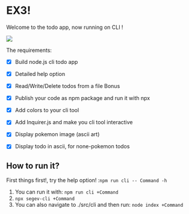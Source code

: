 # EX3!

Welcome to the todo app, now running on CLI !

![](https://i.ytimg.com/vi/6_zFLsW7z2E/maxresdefault.jpg)

The requirements:

- [x] Build node.js cli todo app
- [x] Detailed help option
- [x] Read/Write/Delete todos from a file
      Bonus
- [x] Publish your code as npm package and run it with npx
- [x] Add colors to your cli tool
- [x] Add Inquirer.js and make you cli tool interactive
- [x] Display pokemon image (ascii art)

- [x] Display todo in ascii, for none-pokemon todos

## How to run it?

First things first!, try the help option! :`npm run cli -- Command -h`

1. You can run it with: `npm run cli +Command`
2. `npx segev-cli +Command`
3. You can also navigate to ./src/cli and then run: `node index +Command`
